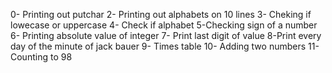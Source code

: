 0- Printing out putchar
2- Printing out alphabets on 10 lines
3- Cheking if lowecase or uppercase
4- Check if alphabet
5-Checking sign of a number
6- Printing absolute value of integer
7- Print last digit of value
8-Print every day of the minute of jack bauer
9- Times table
10- Adding two numbers
11-Counting to 98
